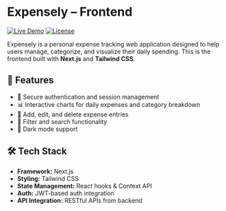# Expensely – Frontend

[![Live Demo](https://img.shields.io/badge/Demo-Live-blue)](https://expensely-self.vercel.app/)
[![License](https://img.shields.io/badge/license-MIT-green.svg)](LICENSE)


Expensely is a personal expense tracking web application designed to help users manage, categorize, and visualize their daily spending. This is the frontend built with **Next.js** and **Tailwind CSS**.

## 🚀 Features

- 🔐 Secure authentication and session management
- 📊 Interactive charts for daily expenses and category breakdown
- 💼 Add, edit, and delete expense entries
- 🔎 Filter and search functionality
- 🌙 Dark mode support

## 🛠️ Tech Stack

- **Framework:** Next.js
- **Styling:** Tailwind CSS
- **State Management:** React hooks & Context API
- **Auth:** JWT-based auth integration
- **API Integration:** RESTful APIs from backend
